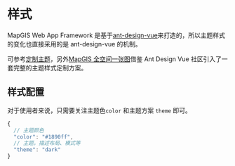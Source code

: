 # 样式

MapGIS Web App Framework 是基于[ant-design-vue](https://github.com/vueComponent/ant-design-vue)来打造的，所以主题样式的变化也直接采用的是 ant-design-vue 的机制。

可参考[定制主题](https://www.antdv.com/docs/vue/customize-theme-cn)，另外[MapGIS 全空间一张图](https://github.com/mapgis/mapgis-pan-spatial-map)借鉴 Ant Design Vue 社区引入了一套完整的主题样式定制方案。

## 样式配置

对于使用者来说，只需要关注主题色`color` 和主题方案 `theme` 即可。

```js
{
  // 主题颜色
  "color": "#1890ff",
  // 主题，描述布局、模式等
  "theme": "dark"
}
```
